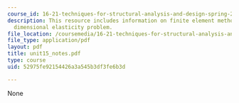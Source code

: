 ```yaml
---
course_id: 16-21-techniques-for-structural-analysis-and-design-spring-2005
description: This resource includes information on finite element method, for three
  dimensional elasticity problem.
file_location: /coursemedia/16-21-techniques-for-structural-analysis-and-design-spring-2005/52975fe92154426a3a545b3df3fe6b3d_unit15_notes.pdf
file_type: application/pdf
layout: pdf
title: unit15_notes.pdf
type: course
uid: 52975fe92154426a3a545b3df3fe6b3d

---
```

None